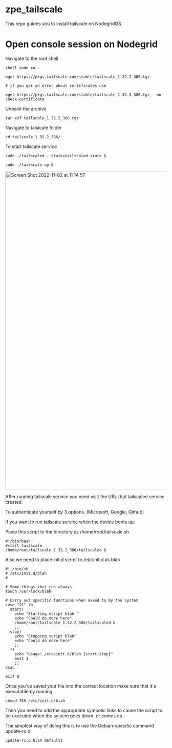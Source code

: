 # zpe_tailscale
This repo guides you to install tailscale on NodegridOS

# Open console session on Nodegrid

Navigate to the root shell

    shell sudo su -
    
    wget https://pkgs.tailscale.com/stable/tailscale_1.32.2_386.tgz
    
    # if you get an error about certificates use
    
    wget https://pkgs.tailscale.com/stable/tailscale_1.32.3_386.tgz --no-check-certificate
    
    
Unpack the archive

    tar xvf tailscale_1.32.2_386.tgz
    
Navigate to taislcale folder
    
    cd tailscale_1.32.2_386/
    
To start tailscale service
    
    sudo ./tailscaled --state=tailscaled.state &
    
    sudo ./tailscale up &
    
<img width="993" alt="Screen Shot 2022-11-02 at 11 14 57" src="https://user-images.githubusercontent.com/103506681/199435507-537ac656-025b-4827-bbb5-16aec2716e58.png">

After running tailscale service you need visit the URL that tailscaled service created.

To authenticate yourself by 3 options. (Microsoft, Google, Github)

If you want to run tailscale service when the device boots up.

Place this script to the directory as /home/root/tailscale.sh

    #!/bin/bash
    #start tailscale
    /home/root/tailscale_1.32.2_386/tailscaled &

Also we need to place init.d script to /etc/init.d as blah

    #! /bin/sh
    # /etc/init.d/blah
    #

    # Some things that run always
    touch /var/lock/blah

    # Carry out specific functions when asked to by the system
    case "$1" in
      start)
        echo "Starting script blah "
        echo "Could do more here"
        /home/root/tailscale_1.32.2_386/tailscaled &
        ;;
      stop)
        echo "Stopping script blah"
        echo "Could do more here"
        ;;
      *)
        echo "Usage: /etc/init.d/blah {start|stop}"
        exit 1
        ;;
    esac

    exit 0

Once you've saved your file into the correct location make sure that it's executable by running

    chmod 755 /etc/init.d/blah

Then you need to add the appropriate symbolic links to cause the script to be executed when the system goes down, or comes up.

The simplest way of doing this is to use the Debian-specific command update-rc.d
    
    update-rc.d blah defaults
    
    

    
